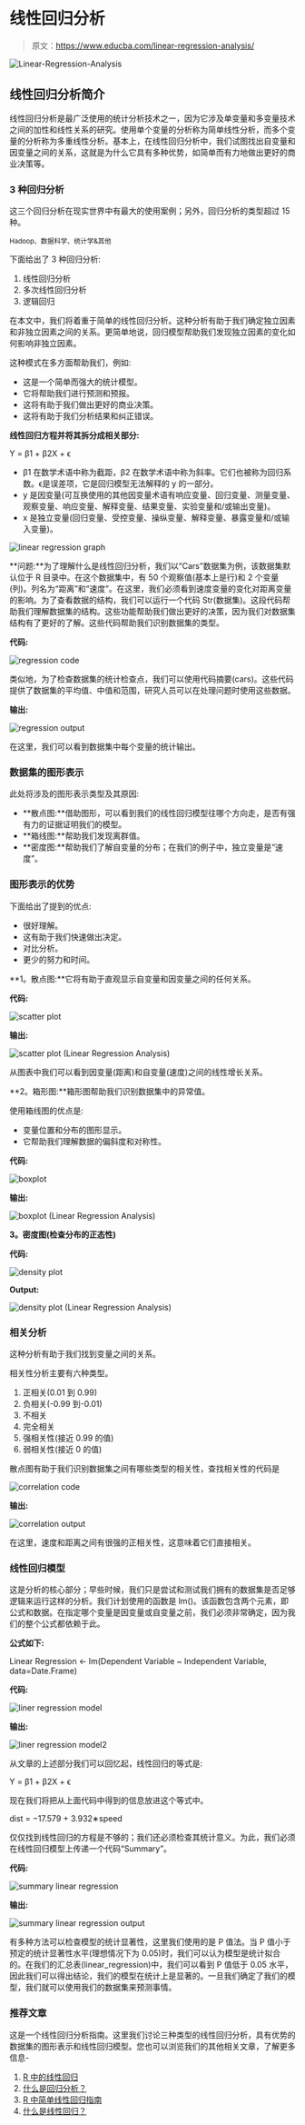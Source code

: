# 线性回归分析

> 原文：<https://www.educba.com/linear-regression-analysis/>

![Linear-Regression-Analysis](img/f6abf8acaa28ed17f85388118abca32b.png)



## 线性回归分析简介

线性回归分析是最广泛使用的统计分析技术之一，因为它涉及单变量和多变量技术之间的加性和线性关系的研究。使用单个变量的分析称为简单线性分析，而多个变量的分析称为多重线性分析。基本上，在线性回归分析中，我们试图找出自变量和因变量之间的关系，这就是为什么它具有多种优势，如简单而有力地做出更好的商业决策等。

### 3 种回归分析

这三个回归分析在现实世界中有最大的使用案例；另外，回归分析的类型超过 15 种。

<small>Hadoop、数据科学、统计学&其他</small>

下面给出了 3 种回归分析:

1.  线性回归分析
2.  多次线性回归分析
3.  逻辑回归

在本文中，我们将着重于简单的线性回归分析。这种分析有助于我们确定独立因素和非独立因素之间的关系。更简单地说，回归模型帮助我们发现独立因素的变化如何影响非独立因素。

这种模式在多方面帮助我们，例如:

*   这是一个简单而强大的统计模型。
*   它将帮助我们进行预测和预报。
*   这将有助于我们做出更好的商业决策。
*   这将有助于我们分析结果和纠正错误。

**线性回归方程并将其拆分成相关部分:**

Y = β1 + β2X + ϵ

*   β1 在数学术语中称为截距，β2 在数学术语中称为斜率。它们也被称为回归系数。ϵ是误差项，它是回归模型无法解释的 y 的一部分。
*   y 是因变量(可互换使用的其他因变量术语有响应变量、回归变量、测量变量、观察变量、响应变量、解释变量、结果变量、实验变量和/或输出变量)。
*   x 是独立变量(回归变量、受控变量、操纵变量、解释变量、暴露变量和/或输入变量)。

![linear regression graph](img/0e6ce2312fe84e3cc6ba8f4a10ad99db.png)



**问题:**为了理解什么是线性回归分析，我们以“Cars”数据集为例，该数据集默认位于 R 目录中。在这个数据集中，有 50 个观察值(基本上是行)和 2 个变量(列)。列名为“距离”和“速度”。在这里，我们必须看到速度变量的变化对距离变量的影响。为了查看数据的结构，我们可以运行一个代码 Str(数据集)。这段代码帮助我们理解数据集的结构。这些功能帮助我们做出更好的决策，因为我们对数据集结构有了更好的了解。这些代码帮助我们识别数据集的类型。

**代码:**

![regression code](img/5c16f949c20b586a9b0652826902c367.png)



类似地，为了检查数据集的统计检查点，我们可以使用代码摘要(cars)。这些代码提供了数据集的平均值、中值和范围，研究人员可以在处理问题时使用这些数据。

**输出:**

![regression output](img/a172f13db6e0b287aed6811b1f2b6887.png)



在这里，我们可以看到数据集中每个变量的统计输出。

### 数据集的图形表示

此处将涉及的图形表示类型及其原因:

*   **散点图:**借助图形，可以看到我们的线性回归模型往哪个方向走，是否有强有力的证据证明我们的模型。
*   **箱线图:**帮助我们发现离群值。
*   **密度图:**帮助我们了解自变量的分布；在我们的例子中，独立变量是“速度”。

### 图形表示的优势

下面给出了提到的优点:

*   很好理解。
*   这有助于我们快速做出决定。
*   对比分析。
*   更少的努力和时间。

**1。散点图:**它将有助于直观显示自变量和因变量之间的任何关系。

**代码:**

![scatter plot](img/887d2df00b7c139853894f3d863b6150.png)



**输出:**

![scatter plot (Linear Regression Analysis)](img/86921d155f62a8b2f4e1d7bcc3f7c391.png)



从图表中我们可以看到因变量(距离)和自变量(速度)之间的线性增长关系。

**2。箱形图:**箱形图帮助我们识别数据集中的异常值。

使用箱线图的优点是:

*   变量位置和分布的图形显示。
*   它帮助我们理解数据的偏斜度和对称性。

**代码:**

![boxplot](img/c2dcc2b98e7fdf81ab5002cb682cdea7.png)



**输出:**

![boxplot (Linear Regression Analysis)](img/37ae99542c9e12ed844ac233afedf036.png)



**3。密度图(检查分布的正态性)**

**代码:**

![density plot](img/7a8039fc20040cde6b3e0aa04e91752a.png)



**Output:**

![density plot (Linear Regression Analysis)](img/638eb37fb9ae1bffa8b6c44c5fb28bae.png)



### 相关分析

这种分析有助于我们找到变量之间的关系。

相关性分析主要有六种类型。

1.  正相关(0.01 到 0.99)
2.  负相关(-0.99 到-0.01)
3.  不相关
4.  完全相关
5.  强相关性(接近 0.99 的值)
6.  弱相关性(接近 0 的值)

散点图有助于我们识别数据集之间有哪些类型的相关性，查找相关性的代码是

![correlation code](img/b7ace766f85bd8a211eb828c097754ba.png)



**输出:**

![correlation output](img/284242bc016db0428e042e8e6622fccd.png)



在这里，速度和距离之间有很强的正相关性，这意味着它们直接相关。

### 线性回归模型

这是分析的核心部分；早些时候，我们只是尝试和测试我们拥有的数据集是否足够逻辑来运行这样的分析。我们计划使用的函数是 lm()。该函数包含两个元素，即公式和数据。在指定哪个变量是因变量或自变量之前，我们必须非常确定，因为我们的整个公式都依赖于此。

**公式如下:**

Linear Regression <- lm(Dependent Variable ~ Independent Variable, data=Date.Frame)

**代码:**

![liner regression model](img/8bafdf2a689bde51513bd8b27b8c1e71.png)



**输出:**

![liner regression model2](img/53aae9d92d52fc36a32594a8eefffc6c.png)



从文章的上述部分我们可以回忆起，线性回归的等式是:

Y = β1 + β2X + ϵ

现在我们将把从上面代码中得到的信息放进这个等式中。

dist = −17.579 + 3.932∗speed

仅仅找到线性回归的方程是不够的；我们还必须检查其统计意义。为此，我们必须在线性回归模型上传递一个代码“Summary”。

**代码:**

![summary linear regression](img/aaf689dd43cca1927ab1feecdb2d2705.png)



**输出:**

![summary linear regression output](img/29dd74271141963c6985f2c4711f0ab6.png)



有多种方法可以检查模型的统计显著性，这里我们使用的是 P 值法。当 P 值小于预定的统计显著性水平(理想情况下为 0.05)时，我们可以认为模型是统计拟合的。在我们的汇总表(linear_regression)中，我们可以看到 P 值低于 0.05 水平，因此我们可以得出结论，我们的模型在统计上是显著的。一旦我们确定了我们的模型，我们就可以使用我们的数据集来预测事情。

### 推荐文章

这是一个线性回归分析指南。这里我们讨论三种类型的线性回归分析，具有优势的数据集的图形表示和线性回归模型。您也可以浏览我们的其他相关文章，了解更多信息-

1.  [R 中的线性回归](https://www.educba.com/linear-regression-in-r/)
2.  [什么是回归分析？](https://www.educba.com/what-is-regression-analysis/)
3.  [R 中简单线性回归指南](https://www.educba.com/simple-linear-regression-in-r/)
4.  [什么是线性回归？](https://www.educba.com/what-is-linear-regression/)





